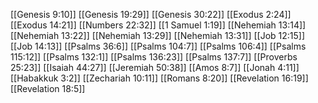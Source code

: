 [[Genesis 9:10]]
[[Genesis 19:29]]
[[Genesis 30:22]]
[[Exodus 2:24]]
[[Exodus 14:21]]
[[Numbers 22:32]]
[[1 Samuel 1:19]]
[[Nehemiah 13:14]]
[[Nehemiah 13:22]]
[[Nehemiah 13:29]]
[[Nehemiah 13:31]]
[[Job 12:15]]
[[Job 14:13]]
[[Psalms 36:6]]
[[Psalms 104:7]]
[[Psalms 106:4]]
[[Psalms 115:12]]
[[Psalms 132:1]]
[[Psalms 136:23]]
[[Psalms 137:7]]
[[Proverbs 25:23]]
[[Isaiah 44:27]]
[[Jeremiah 50:38]]
[[Amos 8:7]]
[[Jonah 4:11]]
[[Habakkuk 3:2]]
[[Zechariah 10:11]]
[[Romans 8:20]]
[[Revelation 16:19]]
[[Revelation 18:5]]
